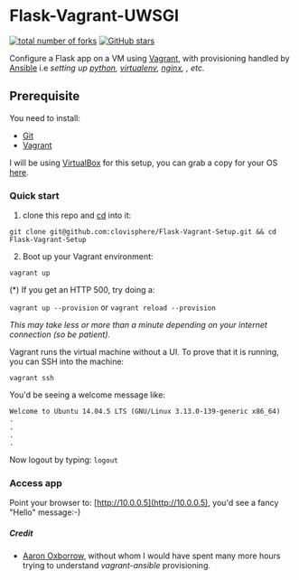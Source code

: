 # Flask-Vagrant-UWSGI  

[![total number of forks](https://img.shields.io/github/forks/clovisphere/simple-flask-vagrant-setup.svg?logo=appveyor&style=for-the-badge)](https://github.com/clovisphere/simple-flask-vagrant-setup/network) [![GitHub stars](https://img.shields.io/github/stars/clovisphere/simple-flask-vagrant-setup.svg?logo=appveyor&style=for-the-badge)](https://github.com/clovisphere/simple-flask-vagrant-setup/stargazers)

Configure a Flask app on a VM using [Vagrant](https://www.vagrantup.com/), with provisioning handled by [Ansible](https://www.ansible.com/) i.e _setting up [python](https://www.python.org/), [virtualenv](http://docs.python-guide.org/en/latest/dev/virtualenvs/), [nginx](https://nginx.org/en/), [](http://gunicorn.org/), etc._

## Prerequisite
You need to install:
- [Git](https://git-scm.com/)
- [Vagrant](https://www.vagrantup.com/downloads.html)

I will be using [VirtualBox](https://www.virtualbox.org/wiki/VirtualBox) for this setup, you can grab a copy for your OS [here](https://www.virtualbox.org/wiki/Downloads).

### Quick start
1. clone this repo and [cd](https://www.wikiwand.com/en/Cd_(command)) into it: 
 ```
 git clone git@github.com:clovisphere/Flask-Vagrant-Setup.git && cd Flask-Vagrant-Setup
 ```
2. Boot up your Vagrant environment:
```
vagrant up
```

(*) If you get an HTTP 500, try doing a:

```vagrant up --provision``` or ```vagrant reload --provision```

_This may take less or more than a minute depending on your internet connection (so be patient)._ 

Vagrant runs the virtual machine without a UI. To prove that it is running, you can SSH into the machine:
```
vagrant ssh
```
You'd be seeing a welcome message like:
```
Welcome to Ubuntu 14.04.5 LTS (GNU/Linux 3.13.0-139-generic x86_64)
.
.
.
.
```

Now logout by typing: `logout`

### Access app
Point your browser to: [http://10.0.0.5](http://10.0.0.5), you'd see a fancy "Hello" message:-)


##### Credit
* [Aaron Oxborrow](https://github.com/paste), without whom I would have spent many more hours trying to understand *vagrant-ansible* provisioning.
